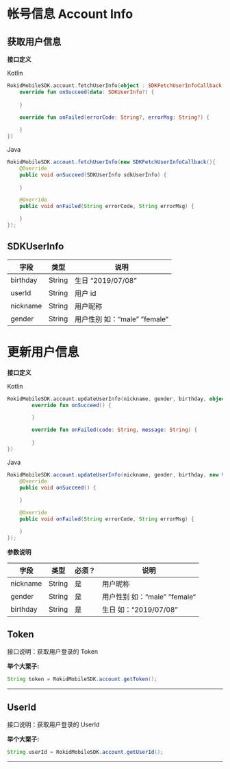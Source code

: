 # 帐号信息 Account Info

## 获取用户信息

**接口定义**

Kotlin

```kotlin
RokidMobileSDK.account.fetchUserInfo(object : SDKFetchUserInfoCallback {
    override fun onSucceed(data: SDKUserInfo?) {
        
    }

    override fun onFailed(errorCode: String?, errorMsg: String?) {
        
    }
})
```

Java

```java
RokidMobileSDK.account.fetchUserInfo(new SDKFetchUserInfoCallback(){
    @Override
    public void onSucceed(SDKUserInfo sdkUserInfo) {
                
    }

    @Override
    public void onFailed(String errorCode, String errorMsg) {

    }
});
```

## SDKUserInfo
| 字段    | 类型   | 说明 |
| ------ | ----- | ----- |
| birthday | String | 生日 “2019/07/08” |
| userId | String | 用户 id |
| nickname | String | 用户昵称 |
| gender | String | 用户性别 如：“male” ”female“ |

# 更新用户信息

**接口定义**

Kotlin

```kotlin
RokidMobileSDK.account.updateUserInfo(nickname, gender, birthday, object : VoidCallback {
        override fun onSucceed() {

        }

        override fun onFailed(code: String, message: String) {
        
        }
}) 
```

Java

```java
RokidMobileSDK.account.updateUserInfo(nickname, gender, birthday, new VoidCallback() {
    @Override
    public void onSucceed() {
                
    }

    @Override
    public void onFailed(String errorCode, String errorMsg) {

    }
});
```

**参数说明**

| 字段    | 类型   | 必须？| 说明 |
| ------ | ----- | ----- | ----- |
| nickname | String | 是 | 用户昵称 |
| gender | String | 是 | 用户性别 如：“male” ”female“ |
| birthday | String | 是 | 生日 如：“2019/07/08” |

## Token

接口说明：获取用户登录的 Token

**举个大栗子:**

```java
String token = RokidMobileSDK.account.getToken();
```

----

## UserId

接口说明：获取用户登录的 UserId

**举个大栗子:**

```java
String userId = RokidMobileSDK.account.getUserId();
```

----



